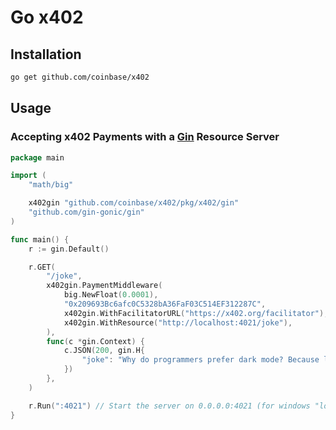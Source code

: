 # Go x402

## Installation

```bash
go get github.com/coinbase/x402
```

## Usage

### Accepting x402 Payments with a [Gin](https://github.com/gin-gonic/gin) Resource Server

```go
package main

import (
	"math/big"

	x402gin "github.com/coinbase/x402/pkg/x402/gin"
	"github.com/gin-gonic/gin"
)

func main() {
	r := gin.Default()

	r.GET(
		"/joke",
		x402gin.PaymentMiddleware(
			big.NewFloat(0.0001),
			"0x209693Bc6afc0C5328bA36FaF03C514EF312287C",
			x402gin.WithFacilitatorURL("https://x402.org/facilitator"),
			x402gin.WithResource("http://localhost:4021/joke"),
		),
		func(c *gin.Context) {
			c.JSON(200, gin.H{
				"joke": "Why do programmers prefer dark mode? Because light attracts bugs!",
			})
		},
	)

	r.Run(":4021") // Start the server on 0.0.0.0:4021 (for windows "localhost:4021")
}
```
